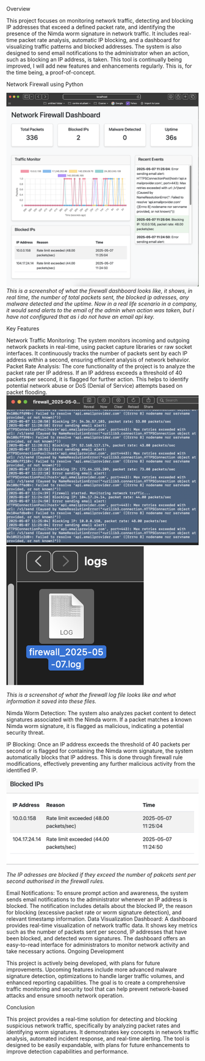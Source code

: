 
Overview

This project focuses on monitoring network traffic, detecting and blocking IP addresses that exceed a defined packet rate, and identifying the presence of the Nimda worm signature in network traffic. It includes real-time packet rate analysis, automatic IP blocking, and a dashboard for visualizing traffic patterns and blocked addresses. The system is also designed to send email notifications to the administrator when an action, such as blocking an IP address, is taken. This tool is continually being improved, I will add new features and enhancements regularly. This is, for the time being, a proof-of-concept.

Network Firewall using Python

![Firewall Dashboard](screenshot2.png)  
*This is a screenshot of what the firewall dashboard looks like, it shows, in real time, the number of total packets sent, the blocked ip adresses, any malware detected and the uptime. Now in a real life scenario in a company, it would send alerts to the email of the admin when action was taken, but i have not configured that as i do not have an email api key.* 


Key Features

Network Traffic Monitoring:
The system monitors incoming and outgoing network packets in real-time, using packet capture libraries or raw socket interfaces. It continuously tracks the number of packets sent by each IP address within a second, ensuring efficient analysis of network behavior.
Packet Rate Analysis:
The core functionality of the project is to analyze the packet rate per IP address. If an IP address exceeds a threshold of 40 packets per second, it is flagged for further action. This helps to identify potential network abuse or DoS (Denial of Service) attempts based on packet flooding.
![It logs all of the actions taken into a text file ](screenshot.png) 
![The file is automatically populated when the firewall script is executed ](screenshot3.png)


*This is a screenshot of what the firewall log file looks like and what information it saved into these files.* 


Nimda Worm Detection:
The system also analyzes packet content to detect signatures associated with the Nimda worm. If a packet matches a known Nimda worm signature, it is flagged as malicious, indicating a potential security threat.

IP Blocking:
Once an IP address exceeds the threshold of 40 packets per second or is flagged for containing the Nimda worm signature, the system automatically blocks that IP address. This is done through firewall rule modifications, effectively preventing any further malicious activity from the identified IP.

![Screenshot of the Blocked IP adresses section of the dashboard](screenshot4.png)


*The IP adresses are blocked if they exceed the number of pakcets sent per second authorised in the firewall rules.* 


Email Notifications:
To ensure prompt action and awareness, the system sends email notifications to the administrator whenever an IP address is blocked. The notification includes details about the blocked IP, the reason for blocking (excessive packet rate or worm signature detection), and relevant timestamp information.
Data Visualization Dashboard:
A dashboard provides real-time visualization of network traffic data. It shows key metrics such as the number of packets sent per second, IP addresses that have been blocked, and detected worm signatures. The dashboard offers an easy-to-read interface for administrators to monitor network activity and take necessary actions.
Ongoing Development

This project is actively being developed, with plans for future improvements. Upcoming features include more advanced malware signature detection, optimizations to handle larger traffic volumes, and enhanced reporting capabilities. The goal is to create a comprehensive traffic monitoring and security tool that can help prevent network-based attacks and ensure smooth network operation.

Conclusion

This project provides a real-time solution for detecting and blocking suspicious network traffic, specifically by analyzing packet rates and identifying worm signatures. It demonstrates key concepts in network traffic analysis, automated incident response, and real-time alerting. The tool is designed to be easily expandable, with plans for future enhancements to improve detection capabilities and performance.
